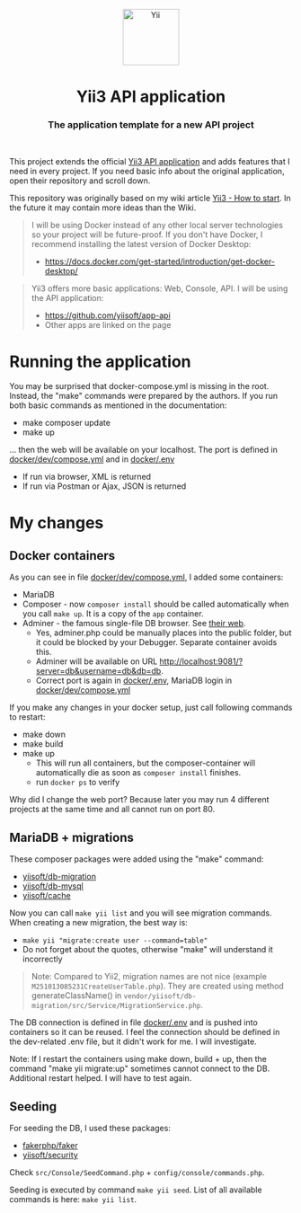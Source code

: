 <p align="center">
    <a href="https://github.com/yiisoft" target="_blank">
        <img src="https://yiisoft.github.io/docs/images/yii_logo.svg" height="100px" alt="Yii">
    </a>
    <h1 align="center">Yii3 API application</h1>
    <h3 align="center">The application template for a new API project</h3>
    <br>
</p>

This project extends the official [Yii3 API application](https://github.com/yiisoft/app-api)
and adds features that I need in every project.
If you need basic info about the original application, open their repository and scroll down.

This repository was originally based on my wiki article
[Yii3 - How to start](https://www.yiiframework.com/wiki/2581/yii3-how-to-start).
In the future it may contain more ideas than the Wiki.

> I will be using Docker instead of any other local server technologies so your project will be future-proof.
> If you don't have Docker, I recommend installing the latest version of Docker Desktop:
> - https://docs.docker.com/get-started/introduction/get-docker-desktop/


> Yii3 offers more basic applications: Web, Console, API. I will be using the API application:
> - https://github.com/yiisoft/app-api
> - Other apps are linked on the page

# Running the application

You may be surprised that docker-compose.yml is missing in the root.
Instead, the "make" commands were prepared by the authors.
If you run both basic commands as mentioned in the documentation:

- make composer update
- make up

... then the web will be available on your localhost.
The port is defined in [docker/dev/compose.yml](docker/dev/compose.yml) and in [docker/.env](docker/.env)

- If run via browser, XML is returned
- If run via Postman or Ajax, JSON is returned

# My changes

## Docker containers

As you can see in file [docker/dev/compose.yml](docker/dev/compose.yml), I added some containers:

- MariaDB
- Composer - now `composer install` should be called automatically when you call `make up`. It is a copy of the `app`
  container.
- Adminer - the famous single-file DB browser. See [their web](https://www.adminer.org/en/).
    - Yes, adminer.php could be manually places into the public folder, but it could be blocked by your Debugger.
      Separate container avoids this.
    - Adminer will be available on
      URL [http://localhost:9081/?server=db&username=db&db=db](http://localhost:9081/?server=db&username=db&db=db).
    - Correct port is again in [docker/.env](docker/.env), MariaDB login
      in [docker/dev/compose.yml](docker/dev/compose.yml)

If you make any changes in your docker setup, just call following commands to restart:

- make down
- make build
- make up
    - This will run all containers, but the composer-container will automatically die as soon as `composer install`
      finishes.
    - run `docker ps` to verify

Why did I change the web port?
Because later you may run 4 different projects at the same time and all cannot run on port 80.

## MariaDB + migrations

These composer packages were added using the "make" command:

- [yiisoft/db-migration](https://github.com/yiisoft/db-migration)
- [yiisoft/db-mysql](https://github.com/yiisoft/db-mysql)
- [yiisoft/cache](https://github.com/yiisoft/cache)

Now you can call `make yii list` and you will see migration commands.
When creating a new migration, the best way is:

- `make yii "migrate:create user --command=table"`
- Do not forget about the quotes, otherwise "make" will understand it incorrectly

> Note:
> Compared to Yii2, migration names are not nice (example `M251013085231CreateUserTable.php`). They are created using
> method generateClassName() in `vendor/yiisoft/db-migration/src/Service/MigrationService.php`.

The DB connection is defined in file [docker/.env](docker/.env) and is pushed into containers so it can be reused.
I feel the connection should be defined in the dev-related .env file, but it didn't work for me. I will investigate.

Note:
If I restart the containers using make down, build + up, then the command "make yii migrate:up"
sometimes cannot connect to the DB. Additional restart helped. I will have to test again.

## Seeding

For seeding the DB, I used these packages:

- [fakerphp/faker](https://github.com/FakerPHP/Faker)
- [yiisoft/security](https://github.com/yiisoft/security)

Check `src/Console/SeedCommand.php` + `config/console/commands.php`.

Seeding is executed by command `make yii seed`. List of all available commands is here: `make yii list`.
